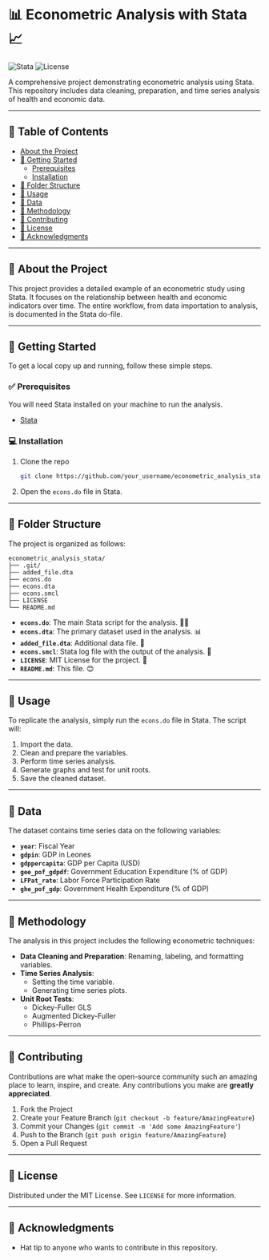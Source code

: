# 📊 Econometric Analysis with Stata 📈

![Stata](https://img.shields.io/badge/Stata-17-blue) ![License](https://img.shields.io/badge/License-MIT-green)

A comprehensive project demonstrating econometric analysis using Stata. This repository includes data cleaning, preparation, and time series analysis of health and economic data.

---

## 📜 Table of Contents

- [About the Project](#-about-the-project)
- [🚀 Getting Started](#-getting-started)
  - [Prerequisites](#-prerequisites)
  - [Installation](#-installation)
- [📂 Folder Structure](#-folder-structure)
- [📖 Usage](#-usage)
- [💾 Data](#-data)
- [🔬 Methodology](#-methodology)
- [🤝 Contributing](#-contributing)
- [📄 License](#-license)
- [🙏 Acknowledgments](#-acknowledgments)

---

## 🌟 About the Project

This project provides a detailed example of an econometric study using Stata. It focuses on the relationship between health and economic indicators over time. The entire workflow, from data importation to analysis, is documented in the Stata do-file.

---

## 🚀 Getting Started

To get a local copy up and running, follow these simple steps.

### ✅ Prerequisites

You will need Stata installed on your machine to run the analysis.

- [Stata](https://www.stata.com/)

### 💻 Installation

1.  Clone the repo
    ```sh
    git clone https://github.com/your_username/econometric_analysis_stata.git
    ```
2.  Open the `econs.do` file in Stata.

---

## 📂 Folder Structure

The project is organized as follows:

```
econometric_analysis_stata/
├── .git/
├── added_file.dta
├── econs.do
├── econs.dta
├── econs.smcl
├── LICENSE
└── README.md
```

- **`econs.do`**: The main Stata script for the analysis. 👨‍💻
- **`econs.dta`**: The primary dataset used in the analysis. 📊
- **`added_file.dta`**: Additional data file. 📄
- **`econs.smcl`**: Stata log file with the output of the analysis. 📝
- **`LICENSE`**: MIT License for the project. 📜
- **`README.md`**: This file. 😊

---

## 📖 Usage

To replicate the analysis, simply run the `econs.do` file in Stata. The script will:

1.  Import the data.
2.  Clean and prepare the variables.
3.  Perform time series analysis.
4.  Generate graphs and test for unit roots.
5.  Save the cleaned dataset.

---

## 💾 Data

The dataset contains time series data on the following variables:

- **`year`**: Fiscal Year
- **`gdpin`**: GDP in Leones
- **`gdppercapita`**: GDP per Capita (USD)
- **`gee_pof_gdpdf`**: Government Education Expenditure (% of GDP)
- **`LFPat_rate`**: Labor Force Participation Rate
- **`ghe_pof_gdp`**: Government Health Expenditure (% of GDP)

---

## 🔬 Methodology

The analysis in this project includes the following econometric techniques:

- **Data Cleaning and Preparation**: Renaming, labeling, and formatting variables.
- **Time Series Analysis**:
  - Setting the time variable.
  - Generating time series plots.
- **Unit Root Tests**:
  - Dickey-Fuller GLS
  - Augmented Dickey-Fuller
  - Phillips-Perron

---

## 🤝 Contributing

Contributions are what make the open-source community such an amazing place to learn, inspire, and create. Any contributions you make are **greatly appreciated**.

1.  Fork the Project
2.  Create your Feature Branch (`git checkout -b feature/AmazingFeature`)
3.  Commit your Changes (`git commit -m 'Add some AmazingFeature'`)
4.  Push to the Branch (`git push origin feature/AmazingFeature`)
5.  Open a Pull Request

---

## 📄 License

Distributed under the MIT License. See `LICENSE` for more information.

---

## 🙏 Acknowledgments

- Hat tip to anyone who wants to contribute in this repository.

